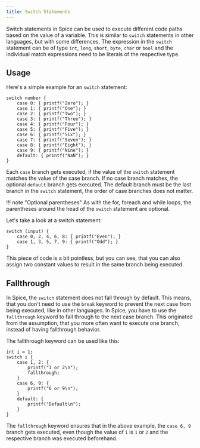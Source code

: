 ```yaml
---
title: Switch Statements
---
```


Switch statements in Spice can be used to execute different code paths based on the value of a variable. This is similar to
`switch` statements in other languages, but with some differences. The expression in the `switch` statement can be of type `int`,
`long`, `short`, `byte`, `char` or `bool` and the individual match expressions need to be literals of the respective type.

## Usage

Here's a simple example for an `switch` statement:
```spice
switch number {
    case 0: { printf("Zero"); }
    case 1: { printf("One"); }
    case 2: { printf("Two"); }
    case 3: { printf("Three"); }
    case 4: { printf("Four"); }
    case 5: { printf("Five"); }
    case 6: { printf("Six"); }
    case 7: { printf("Seven"); }
    case 8: { printf("Eight"); }
    case 9: { printf("Nine"); }
    default: { printf("NaN"); }
}
```
Each `case` branch gets executed, if the value of the `switch` statement matches the value of the case branch. If no case branch
matches, the optional `default` branch gets executed. The default branch must be the last branch in the `switch` statement, the
order of case branches does not matter.

!!! note "Optional parentheses"
    As with the for, foreach and while loops, the parentheses around the head of the `switch` statement are optional.

Let's take a look at a switch statement:
```spice
switch (input) {
    case 0, 2, 4, 6, 8: { printf("Even"); }
    case 1, 3, 5, 7, 9: { printf("Odd"); }
}
```
This piece of code is a bit pointless, but you can see, that you can also assign two constant values to result in the same branch
being executed.

## Fallthrough

In Spice, the `switch` statement does not fall through by default. This means, that you don't need to use the `break` keyword to
prevent the next case from being executed, like in other languages. In Spice, you have to use the `fallthrough` keyword to fall
through to the next case branch. This originated from the assumption, that you more often want to execute one branch, instead of
having fallthrough behavior.

The fallthrough keyword can be used like this:
```spice
int i = 1;
switch i {
    case 1, 2: {
        printf("1 or 2\n");
        fallthrough;
    }
    case 6, 9: {
        printf("6 or 9\n");
    }
    default: {
        printf("Default\n");
    }
}
```
The `fallthrough` keyword ensures that in the above example, the `case 6, 9` branch gets executed, even though the value of `i`
is `1` or `2` and the respective branch was executed beforehand.

